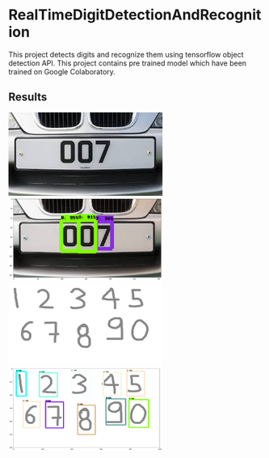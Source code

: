 # RealTimeDigitDetectionAndRecognition

This project detects digits and recognize them using tensorflow object detection API. This project contains pre trained model
which have been trained on Google Colaboratory.

## Results

<img src="./number_plate.jpg" />
<img src="./number_plate_result.png" width="305" height="165" />



<img src="./export.png" width="305" height="165" />
<img src="./result.png" width="305" height="165" />
